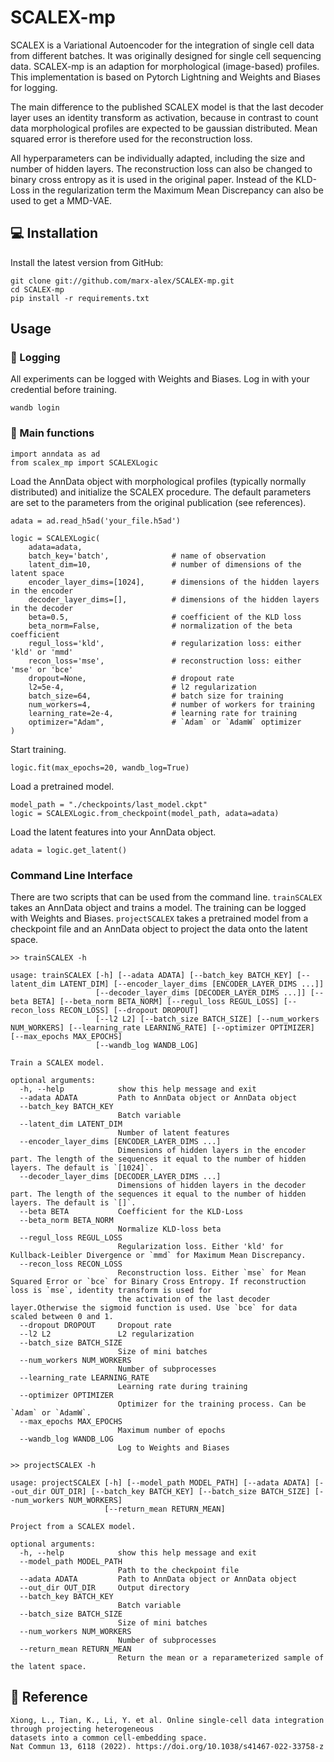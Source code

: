 SCALEX-mp
==============================

SCALEX is a Variational Autoencoder for the integration of single cell data from different batches.
It was originally designed for single cell sequencing data. SCALEX-mp is an adaption
for morphological (image-based) profiles. This implementation is based on
Pytorch Lightning and Weights and Biases for logging.

The main difference to the published SCALEX model is that the last decoder layer uses 
an identity transform as activation, because in contrast to count data morphological 
profiles are expected to be gaussian distributed.
Mean squared error is therefore used for the reconstruction loss. 

All hyperparameters can be individually adapted, including the size and number of
hidden layers. The reconstruction loss can also be changed to binary cross entropy as it 
is used in the original paper. Instead of the KLD-Loss in the regularization term the 
Maximum Mean Discrepancy can also be used to get a MMD-VAE.

## 💻 Installation
Install the latest version from GitHub:

    git clone git://github.com/marx-alex/SCALEX-mp.git
    cd SCALEX-mp
    pip install -r requirements.txt

## Usage

### 💾 Logging

All experiments can be logged with Weights and Biases.
Log in with your credential before training.

```
wandb login
```

### 🚩 Main functions

```
import anndata as ad
from scalex_mp import SCALEXLogic
```
Load the AnnData object with morphological profiles (typically normally distributed)
and initialize the SCALEX procedure.
The default parameters are set to the parameters from the original publication (see references).
```
adata = ad.read_h5ad('your_file.h5ad')

logic = SCALEXLogic(
    adata=adata,
    batch_key='batch',              # name of observation
    latent_dim=10,                  # number of dimensions of the latent space
    encoder_layer_dims=[1024],      # dimensions of the hidden layers in the encoder
    decoder_layer_dims=[],          # dimensions of the hidden layers in the decoder
    beta=0.5,                       # coefficient of the KLD loss
    beta_norm=False,                # normalization of the beta coefficient
    regul_loss='kld',               # regularization loss: either 'kld' or 'mmd'
    recon_loss='mse',               # reconstruction loss: either 'mse' or 'bce'
    dropout=None,                   # dropout rate
    l2=5e-4,                        # l2 regularization
    batch_size=64,                  # batch size for training
    num_workers=4,                  # number of workers for training
    learning_rate=2e-4,             # learning rate for training
    optimizer="Adam",               # `Adam` or `AdamW` optimizer
)
```

Start training.
```
logic.fit(max_epochs=20, wandb_log=True)
```
Load a pretrained model.
```
model_path = "./checkpoints/last_model.ckpt"
logic = SCALEXLogic.from_checkpoint(model_path, adata=adata)
```
Load the latent features into your AnnData object.
```
adata = logic.get_latent()
```

### Command Line Interface

There are two scripts that can be used from the command line.
`trainSCALEX` takes an AnnData object and trains a model. The training can be logged with 
Weights and Biases. `projectSCALEX` takes a pretrained model from a checkpoint file and
an AnnData object to project the data onto the latent space.

```
>> trainSCALEX -h

usage: trainSCALEX [-h] [--adata ADATA] [--batch_key BATCH_KEY] [--latent_dim LATENT_DIM] [--encoder_layer_dims [ENCODER_LAYER_DIMS ...]]
                   [--decoder_layer_dims [DECODER_LAYER_DIMS ...]] [--beta BETA] [--beta_norm BETA_NORM] [--regul_loss REGUL_LOSS] [--recon_loss RECON_LOSS] [--dropout DROPOUT]
                   [--l2 L2] [--batch_size BATCH_SIZE] [--num_workers NUM_WORKERS] [--learning_rate LEARNING_RATE] [--optimizer OPTIMIZER] [--max_epochs MAX_EPOCHS]
                   [--wandb_log WANDB_LOG]

Train a SCALEX model.

optional arguments:
  -h, --help            show this help message and exit
  --adata ADATA         Path to AnnData object or AnnData object
  --batch_key BATCH_KEY
                        Batch variable
  --latent_dim LATENT_DIM
                        Number of latent features
  --encoder_layer_dims [ENCODER_LAYER_DIMS ...]
                        Dimensions of hidden layers in the encoder part. The length of the sequences it equal to the number of hidden layers. The default is `[1024]`.
  --decoder_layer_dims [DECODER_LAYER_DIMS ...]
                        Dimensions of hidden layers in the decoder part. The length of the sequences it equal to the number of hidden layers. The default is `[]`.
  --beta BETA           Coefficient for the KLD-Loss
  --beta_norm BETA_NORM
                        Normalize KLD-loss beta
  --regul_loss REGUL_LOSS
                        Regularization loss. Either 'kld' for Kullback-Leibler Divergence or `mmd` for Maximum Mean Discrepancy.
  --recon_loss RECON_LOSS
                        Reconstruction loss. Either `mse` for Mean Squared Error or `bce` for Binary Cross Entropy. If reconstruction loss is `mse`, identity transform is used for
                        the activation of the last decoder layer.Otherwise the sigmoid function is used. Use `bce` for data scaled between 0 and 1.
  --dropout DROPOUT     Dropout rate
  --l2 L2               L2 regularization
  --batch_size BATCH_SIZE
                        Size of mini batches
  --num_workers NUM_WORKERS
                        Number of subprocesses
  --learning_rate LEARNING_RATE
                        Learning rate during training
  --optimizer OPTIMIZER
                        Optimizer for the training process. Can be `Adam` or `AdamW`.
  --max_epochs MAX_EPOCHS
                        Maximum number of epochs
  --wandb_log WANDB_LOG
                        Log to Weights and Biases
```

```
>> projectSCALEX -h

usage: projectSCALEX [-h] [--model_path MODEL_PATH] [--adata ADATA] [--out_dir OUT_DIR] [--batch_key BATCH_KEY] [--batch_size BATCH_SIZE] [--num_workers NUM_WORKERS]
                     [--return_mean RETURN_MEAN]

Project from a SCALEX model.

optional arguments:
  -h, --help            show this help message and exit
  --model_path MODEL_PATH
                        Path to the checkpoint file
  --adata ADATA         Path to AnnData object or AnnData object
  --out_dir OUT_DIR     Output directory
  --batch_key BATCH_KEY
                        Batch variable
  --batch_size BATCH_SIZE
                        Size of mini batches
  --num_workers NUM_WORKERS
                        Number of subprocesses
  --return_mean RETURN_MEAN
                        Return the mean or a reparameterized sample of the latent space.
```

## 📃 Reference

    Xiong, L., Tian, K., Li, Y. et al. Online single-cell data integration through projecting heterogeneous 
    datasets into a common cell-embedding space. 
    Nat Commun 13, 6118 (2022). https://doi.org/10.1038/s41467-022-33758-z
